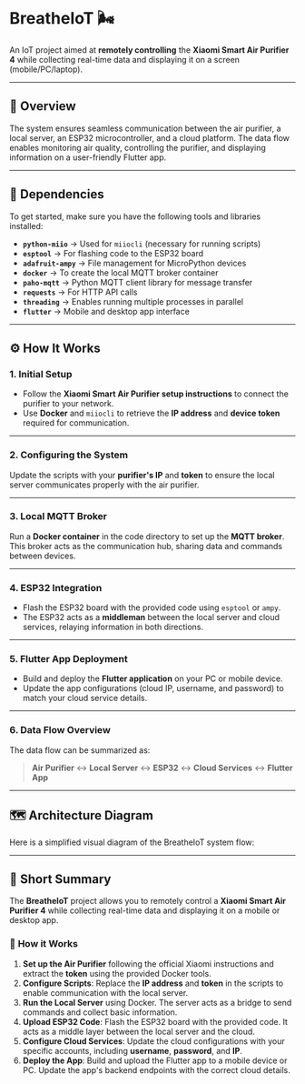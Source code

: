 <!-- # BreatheIoT 🌬️
IoT project with the purpose of controlling Xiaomi Smart Air Purifier 4 from distance while collecting data from it and show it on a screen(mobile/pc/laptop)

## Dependencies 🧩
    * python-miio for miiocli(necessary for scripts)
    * esptool
    * adafruit-ampy
    * docker
    * paho.mqtt
    * requests
    * threading
    * flutter

## Concept of working
    * You firstly need to set up you air purifier through the instructions presented on Xiaomi site. With first docker you need to find the token for your machine.
    * **By changing** ip and token in scripts you assure yourself that the local server works how it should work.
    * Running the docker in the code directory, you initiate a container that represents the broker reponsible for sharing data regarding commands and basic info to and from air purifier.
    * Uploading the code for esp32 on a board you set up the middle part between local server(who run the scripts and share commands) and the cloud services(also these need modified with your specific accounts).
    * When you upload the app from flutter to a PC/Phone, you need to make sure that also cloud services' ip are changed, along with username and password.
    * Short scheme: <Air Purifier> <-> Local Server <-> ESP32 <-> Cloud <-> App
    * Further details about implementation are present in *Documentation.pages* -->

# BreatheIoT 🌬️  
An IoT project aimed at **remotely controlling** the **Xiaomi Smart Air Purifier 4** while collecting real-time data and displaying it on a screen (mobile/PC/laptop).

---

## 🚀 **Overview**  
The system ensures seamless communication between the air purifier, a local server, an ESP32 microcontroller, and a cloud platform. The data flow enables monitoring air quality, controlling the purifier, and displaying information on a user-friendly Flutter app.

---

## 🧩 **Dependencies**  
To get started, make sure you have the following tools and libraries installed:

- **`python-miio`** → Used for `miiocli` (necessary for running scripts)  
- **`esptool`** → For flashing code to the ESP32 board  
- **`adafruit-ampy`** → File management for MicroPython devices  
- **`docker`** → To create the local MQTT broker container  
- **`paho-mqtt`** → Python MQTT client library for message transfer  
- **`requests`** → For HTTP API calls  
- **`threading`** → Enables running multiple processes in parallel  
- **`flutter`** → Mobile and desktop app interface  

---

## ⚙️ **How It Works**  

### **1. Initial Setup**  
- Follow the **Xiaomi Smart Air Purifier setup instructions** to connect the purifier to your network.  
- Use **Docker** and `miiocli` to retrieve the **IP address** and **device token** required for communication.

---

### **2. Configuring the System**  
Update the scripts with your **purifier's IP** and **token** to ensure the local server communicates properly with the air purifier.

---

### **3. Local MQTT Broker**  
Run a **Docker container** in the code directory to set up the **MQTT broker**. This broker acts as the communication hub, sharing data and commands between devices.

---

### **4. ESP32 Integration**  
- Flash the ESP32 board with the provided code using `esptool` or `ampy`.  
- The ESP32 acts as a **middleman** between the local server and cloud services, relaying information in both directions.

---

### **5. Flutter App Deployment**  
- Build and deploy the **Flutter application** on your PC or mobile device.  
- Update the app configurations (cloud IP, username, and password) to match your cloud service details.

---

### **6. Data Flow Overview**  
The data flow can be summarized as:  

> **Air Purifier** ↔ **Local Server** ↔ **ESP32** ↔ **Cloud Services** ↔ **Flutter App**

---

## 🗺️ **Architecture Diagram**  
Here is a simplified visual diagram of the BreatheIoT system flow:

---

## 📄 **Short Summary**

The **BreatheIoT** project allows you to remotely control a **Xiaomi Smart Air Purifier 4** while collecting real-time data and displaying it on a mobile or desktop app.  

### 🔧 **How it Works**
1. **Set up the Air Purifier** following the official Xiaomi instructions and extract the **token** using the provided Docker tools.
2. **Configure Scripts**: Replace the **IP address** and **token** in the scripts to enable communication with the local server.
3. **Run the Local Server** using Docker. The server acts as a bridge to send commands and collect basic information.
4. **Upload ESP32 Code**: Flash the ESP32 board with the provided code. It acts as a middle layer between the local server and the cloud.
5. **Configure Cloud Services**: Update the cloud configurations with your specific accounts, including **username**, **password**, and **IP**.
6. **Deploy the App**: Build and upload the Flutter app to a mobile device or PC. Update the app's backend endpoints with the correct cloud details.
